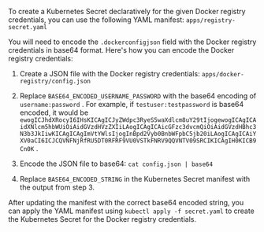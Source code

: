 To create a Kubernetes Secret declaratively for the given Docker registry credentials, you can use the following YAML manifest:
`apps/registry-secret.yaml`

You will need to encode the  `.dockerconfigjson`  field with the Docker registry credentials in base64 format. Here's how you can encode the Docker registry credentials:

1. Create a JSON file with the Docker registry credentials: `apps/docker-registry/config.json`

2. Replace  `BASE64_ENCODED_USERNAME_PASSWORD`  with the base64 encoding of  `username:password` . For example, if  `testuser:testpassword`  is base64 encoded, it would be  `ewogICJhdXRocyI6IHsKICAgICJyZWdpc3RyeS5waXdlcm8uY29tIjogewogICAgICAidXNlcm5hbWUiOiAidGVzdHVzZXIiLAogICAgICAicGFzc3dvcmQiOiAidGVzdHBhc3N3b3JkIiwKICAgICAgImVtYWlsIjogInBpd2Vyb0BnbWFpbC5jb20iLAogICAgICAiYXV0aCI6ICJCQVNFNjRfRU5DT0RFRF9VU0VSTkFNRV9QQVNTV09SRCIKICAgIH0KICB9Cn0K` .

3. Encode the JSON file to base64:
`cat config.json | base64`

5. Replace  `BASE64_ENCODED_STRING`  in the Kubernetes Secret manifest with the output from step 3.

After updating the manifest with the correct base64 encoded string, you can apply the YAML manifest using  `kubectl apply -f secret.yaml`  to create the Kubernetes Secret for the Docker registry credentials.
